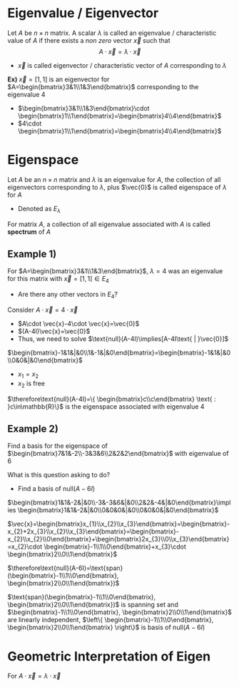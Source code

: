 # Eigenvalue / Eigenvector
Let $A$ be $n\times n$ matrix. A scalar $\lambda$ is called an eigenvalue / characteristic value of $A$ if there exists a *non zero* vector $\vec{x}$ such that
$$A\cdot \vec{x} =\lambda \cdot \vec{x}$$
- $\vec{x}$ is called eigenvector / characteristic vector of $A$ corresponding to $\lambda$

**Ex)**
$\vec{x}=[1,1]$ is an eigenvector for $A=\begin{bmatrix}3&1\\1&3\end{bmatrix}$ corresponding to the eigenvalue $4$
- $\begin{bmatrix}3&1\\1&3\end{bmatrix}\cdot \begin{bmatrix}1\\1\end{bmatrix}=\begin{bmatrix}4\\4\end{bmatrix}$
- $4\cdot \begin{bmatrix}1\\1\end{bmatrix}=\begin{bmatrix}4\\4\end{bmatrix}$

# Eigenspace
Let $A$ be an $n\times n$ matrix and $\lambda$ is an eigenvalue for $A$, the collection of all eigenvectors corresponding to $\lambda$, plus $\vec{0}$ is called eigenspace of $\lambda$ for $A$
- Denoted as $E_{\lambda}$

For matrix $A$, a collection of all eigenvalue associated with $A$ is called **spectrum** of $A$

## Example 1)
For $A=\begin{bmatrix}3&1\\1&3\end{bmatrix}$, $\lambda=4$ was an eigenvalue for this matrix with $\vec{x}=[1,1]\in E_{4}$
- Are there any other vectors in $E_{4}$?

Consider $A\cdot \vec{x}=4\cdot \vec{x}$
- $A\cdot \vec{x}-4\cdot \vec{x}=\vec{0}$
- $(A-4I)\vec{x}=\vec{0}$
 - Thus, we need to solve $\text{null}(A-4I)\implies[A-4I\text{ | }\vec{0}]$

$\begin{bmatrix}-1&1&|&0\\1&-1&|&0\end{bmatrix}=\begin{bmatrix}-1&1&|&0\\0&0&|&0\end{bmatrix}$
- $x_{1}=x_{2}$
- $x_{2}$ is free

$\therefore\text{null}(A-4I)=\{ \begin{bmatrix}c\\c\end{bmatrix} \text{ : }c\in\mathbb{R}\}$ is the eigenspace associated with eigenvalue 4

## Example 2) 
Find a basis for the eigenspace of $\begin{bmatrix}7&1&-2\\-3&3&6\\2&2&2\end{bmatrix}$ with eigenvalue of 6

What is this question asking to do?
- Find a basis of $\text{null}(A-6I)$

$\begin{bmatrix}1&1&-2&|&0\\-3&-3&6&|&0\\2&2&-4&|&0\end{bmatrix}\implies \begin{bmatrix}1&1&-2&|&0\\0&0&0&|&0\\0&0&0&|&0\end{bmatrix}$

$\vec{x}=\begin{bmatrix}x_{1}\\x_{2}\\x_{3}\end{bmatrix}=\begin{bmatrix}-x_{2}+2x_{3}\\x_{2}\\x_{3}\end{bmatrix}=\begin{bmatrix}-x_{2}\\x_{2}\\0\end{bmatrix}+\begin{bmatrix}2x_{3}\\0\\x_{3}\end{bmatrix}=x_{2}\cdot \begin{bmatrix}-1\\1\\0\end{bmatrix}+x_{3}\cdot \begin{bmatrix}2\\0\\1\end{bmatrix}$

$\therefore\text{null}(A-6I)=\text{span}(\begin{bmatrix}-1\\1\\0\end{bmatrix}, \begin{bmatrix}2\\0\\1\end{bmatrix})$

$\text{span}(\begin{bmatrix}-1\\1\\0\end{bmatrix}, \begin{bmatrix}2\\0\\1\end{bmatrix})$ is spanning set and $\begin{bmatrix}-1\\1\\0\end{bmatrix}, \begin{bmatrix}2\\0\\1\end{bmatrix}$ are linearly independent, $\left\{ \begin{bmatrix}-1\\1\\0\end{bmatrix}, \begin{bmatrix}2\\0\\1\end{bmatrix} \right\}$ is basis of $\text{null}(A-6I)$

# Geometric Interpretation of Eigen
For $A\cdot \vec{x}=\lambda \cdot \vec{x}$